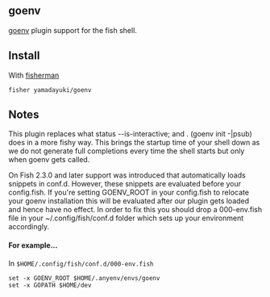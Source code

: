goenv
---

[goenv](https://github.com/wfarr/goenv) plugin support for the fish shell.

Install
---

With [fisherman](https://github.com/fisherman/fisherman)

```
fisher yamadayuki/goenv
```

Notes
---

This plugin replaces what status --is-interactive; and . (goenv init -|psub) does in a more fishy way. This brings the startup time of your shell down as we do not generate full completions every time the shell starts but only when goenv gets called.

On Fish 2.3.0 and later support was introduced that automatically loads snippets in conf.d. However, these snippets are evaluated before your config.fish. If you're setting GOENV_ROOT in your config.fish to relocate your goenv installation this will be evaluated after our plugin gets loaded and hence have no effect. In order to fix this you should drop a 000-env.fish file in your ~/.config/fish/conf.d folder which sets up your environment accordingly.

#### For example...

In `$HOME/.config/fish/conf.d/000-env.fish`
```
set -x GOENV_ROOT $HOME/.anyenv/envs/goenv
set -x GOPATH $HOME/dev
```
